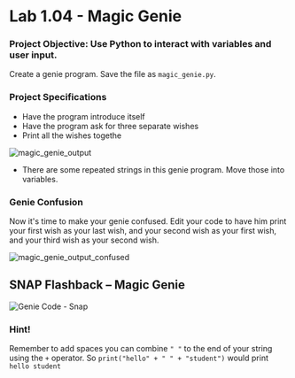 # Lab 1.04 - Magic Genie

### Project Objective: Use Python to interact with variables and user input.

Create a genie program. Save the file as `magic_genie.py`. 

### Project Specifications
* Have the program introduce itself
* Have the program ask for three separate wishes
* Print all the wishes togethe

![magic_genie_output](magic_genie_output.png)

* There are some repeated strings in this genie program. Move those into variables.   

### Genie Confusion
Now it's time to make your genie confused. Edit your code to have him print your first wish as your last wish, and your second wish as your first wish, and your third wish as your second wish. 

![magic_genie_output_confused](magic_genie_output_confused.png)

## SNAP Flashback – Magic Genie

![Genie Code - Snap](GenieProgram%20-%20Code.png)

### Hint!
Remember to add spaces you can combine `" "`  to the end of your string using the `+` operator. So `print("hello" + " " + "student")` would print `hello student`
